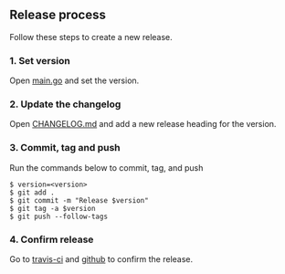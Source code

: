 ## Release process

Follow these steps to create a new release.

### 1. Set version

Open [main.go](./main.go) and set the version.

### 2. Update the changelog

Open [CHANGELOG.md](./CHANGELOG.md) and add a new release heading for the version.

### 3. Commit, tag and push

Run the commands below to commit, tag, and push

```shell
$ version=<version>
$ git add .
$ git commit -m "Release $version"
$ git tag -a $version
$ git push --follow-tags
```

### 4. Confirm release

Go to [travis-ci](https://travis-ci.org/lunjon/httpreq) and [github](https://github.com/lunjon/httpreq/releases) to confirm the release.

